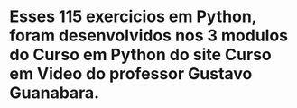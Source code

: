 # Esses 115 exercicios em Python, foram desenvolvidos nos 3 modulos do Curso em Python do site Curso em Video do professor Gustavo Guanabara.
